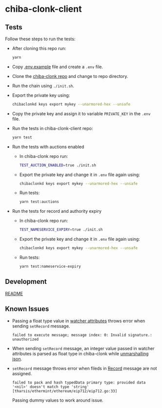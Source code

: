 # chiba-clonk-client

## Tests

Follow these steps to run the tests:

- After cloning this repo run:

  ```bash
  yarn
  ```

- Copy [.env.example](./.env.example) file and create a `.env` file.

- Clone the [chiba-clonk repo](https://github.com/vulcanize/chiba-clonk) and change to repo directory.

- Run the chain using `./init.sh`.

- Export the private key using:

  ```bash
  chibaclonkd keys export mykey --unarmored-hex --unsafe
  ```

- Copy the private key and assign it to variable `PRIVATE_KEY` in the `.env` file.

- Run the tests in chiba-clonk-client repo:

  ```bash
  yarn test
  ```

- Run the tests with auctions enabled

  - In chiba-clonk repo run:

    ```bash
    TEST_AUCTION_ENABLED=true ./init.sh
    ```

  - Export the private key and change it in `.env` file again using:

    ```bash
    chibaclonkd keys export mykey --unarmored-hex --unsafe
    ```

  - Run tests:

    ```bash
    yarn test:auctions
    ```

- Run the tests for record and authority expiry

  - In chiba-clonk repo run:

    ```bash
    TEST_NAMESERVICE_EXPIRY=true ./init.sh
    ```

  - Export the private key and change it in `.env` file again using:

    ```bash
    chibaclonkd keys export mykey --unarmored-hex --unsafe
    ```

  - Run tests:

    ```bash
    yarn test:nameservice-expiry
    ```

## Development

[README](./DEVELOPMENT.md)

## Known Issues

- Passing a float type value in [watcher attributes](./src/testing/data/watcher.yml) throws error when sending `setRecord` message.
  ```
  failed to execute message; message index: 0: Invalid signature.: unauthorized
  ```

- When sending `setRecord` message, an integer value passed in watcher attributes is parsed as float type in chiba-clonk while [unmarshalling json](https://pkg.go.dev/encoding/json#Unmarshal).

- `setRecord` message throws error when fileds in [Record](./src/types.ts) message are not assigned.
  ```
  failed to pack and hash typedData primary type: provided data '<nil>' doesn't match type 'string' [tharsis/ethermint/ethereum/eip712/eip712.go:33]
  ```
  Passing dummy values to work around issue.
